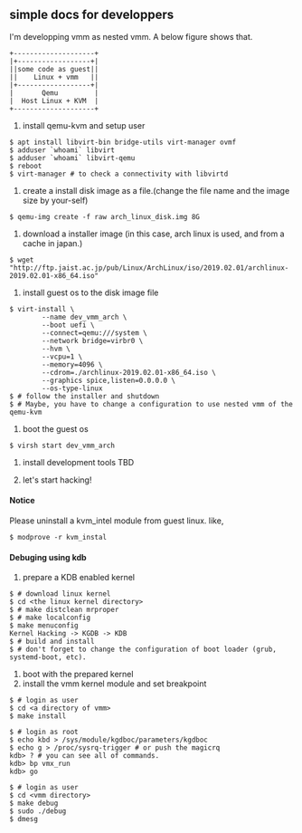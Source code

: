 simple docs for developpers
---
I'm developping vmm as nested vmm. A below figure shows that.
```
+--------------------+
|+------------------+|
||some code as guest||
||    Linux + vmm   ||
|+------------------+|
|       Qemu         |
|  Host Linux + KVM  |
+--------------------+
```

1. install qemu-kvm and setup user
```
$ apt install libvirt-bin bridge-utils virt-manager ovmf
$ adduser `whoami` libvirt
$ adduser `whoami` libvirt-qemu
$ reboot
$ virt-manager # to check a connectivity with libvirtd
```

1. create a install disk image as a file.(change the file name and the image size by your-self)
```
$ qemu-img create -f raw arch_linux_disk.img 8G
```

1. download a installer image (in this case, arch linux is used, and from a cache in japan.)
```
$ wget "http://ftp.jaist.ac.jp/pub/Linux/ArchLinux/iso/2019.02.01/archlinux-2019.02.01-x86_64.iso"
```

1. install guest os to the disk image file
```
$ virt-install \
        --name dev_vmm_arch \
        --boot uefi \
        --connect=qemu:///system \
        --network bridge=virbr0 \
        --hvm \
        --vcpu=1 \
        --memory=4096 \
        --cdrom=./archlinux-2019.02.01-x86_64.iso \
        --graphics spice,listen=0.0.0.0 \
        --os-type-linux
$ # follow the installer and shutdown
$ # Maybe, you have to change a configuration to use nested vmm of the qemu-kvm
```

1. boot the guest os

```
$ virsh start dev_vmm_arch
```

1. install development tools
TBD

1. let's start hacking!

#### Notice
Please uninstall a kvm_intel module from guest linux. like,
```
$ modprove -r kvm_instal
```

#### Debuging using kdb

1. prepare a KDB enabled kernel
```
$ # download linux kernel
$ cd <the linux kernel directory>
$ # make distclean mrproper
$ # make localconfig
$ make menuconfig
Kernel Hacking -> KGDB -> KDB
$ # build and install
$ # don't forget to change the configuration of boot loader (grub, systemd-boot, etc).
```
1. boot with the prepared kernel
1. install the vmm kernel module and set breakpoint
```
$ # login as user
$ cd <a directory of vmm>
$ make install
```
```
$ # login as root
$ echo kbd > /sys/module/kgdboc/parameters/kgdboc
$ echo g > /proc/sysrq-trigger # or push the magicrq
kdb> ? # you can see all of commands.
kdb> bp vmx_run
kdb> go
```
```
$ # login as user
$ cd <vmm directory>
$ make debug
$ sudo ./debug
$ dmesg
```
